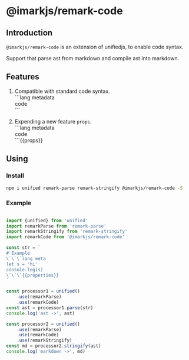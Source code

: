 # @imarkjs/remark-code

## Introduction

`@imarkjs/remark-code` is an extension of unifiedjs, to enable code syntax.

Support that parse ast from markdown and compile ast into markdown.

## Features

1. Compatible with standard code syntax.
    <br/>
    \`\`\`lang metadata <br/>
    code <br/>
    \`\`\`<br/>

2. Expending a new feature `props`.
    <br/>
    \`\`\`lang metadata <br/>
    code <br/>
    \`\`\`{{props}} <br/>

## Using

### Install

```bash
npm i unified remark-parse remark-stringify @imarkjs/remark-code -S
```

### Example

```javascript

import {unified} from 'unified'
import remarkParse from 'remark-parse'
import remarkStringify from 'remark-stringify'
import remarkCode from '@imarkjs/remark-code'

const str = `
# Example
\`\`\`lang meta
let s = 'hi'
console.log(s)
\`\`\`{{properties}}
`

const processor1 = unified()
    .use(remarkParse)
    .use(remarkCode)
const ast = processor1.parse(str)
console.log('ast ->', ast)

const processor2 = unified()
    .use(remarkParse)
    .use(remarkCode)
    .use(remarkStringify)
const md = processor2.stringify(ast)
console.log('markdown ->', md)

```